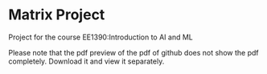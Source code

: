 # Matrix Project
Project for the course EE1390:Introduction to AI and ML

Please note that the pdf preview of the pdf of github does not show the pdf completely.
Download it and view it separately.

